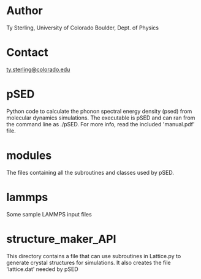 # Author
Ty Sterling, University of Colorado Boulder, Dept. of Physics

# Contact
ty.sterling@colorado.edu

# pSED
Python code to calculate the phonon spectral energy density (psed) from molecular dynamics simulations. The executable is pSED and can ran from the command line as ./pSED. For more info, read the included 'manual.pdf' file. 

# modules
The files containing all the subroutines and classes used by pSED.

# lammps
Some sample LAMMPS input files

# structure_maker_API
This directory contains a file that can use subroutines in Lattice.py to generate crystal structures for simulations. It also creates the file 'lattice.dat' needed by pSED

